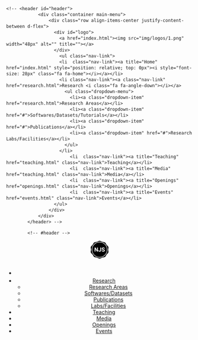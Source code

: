 	<!-- <header id="header">
				<div class="container main-menu">
					<div class="row align-items-center justify-content-between d-flex">
				      <div id="logo">
				        <a href="index.html"><img src="img/logos/1.png" width="48px" alt="" title=""></a>
				      </div>
					  	<ul class="nav-link">
					  	<li  class="nav-link"><a title="Home" href="index.html" style="position: relative; top: 0px"><i style="font-size: 28px" class="fa fa-home"></i></a></li>
					    <li class="nav-link"><a class="nav-link" href="research.html">Research <i class="fa fa-angle-down"></i></a>
					      <ul class="dropdown-menu">
					        <li><a class="dropdown-item" href="research.html">Research Areas</a></li>
					        <li><a class="dropdown-item" href="#">Softwares/Datasets/Tutorials</a></li>
					        <li><a class="dropdown-item" href="#">Publications</a></li>
					        <li><a class="dropdown-item" href="#">Research Labs/Facilities</a></li>
					      </ul>
					    </li>
					    	<li  class="nav-link"><a title="Teaching" href="teaching.html" class="nav-link">Teaching</a></li>
					    	<li  class="nav-link"><a title="Media" href="teaching.html" class="nav-link">Media</a></li>
					    	<li  class="nav-link"><a title="Openings" href="openings.html" class="nav-link">Openings</a></li>
					    	<li  class="nav-link"><a title="Events" href="events.html" class="nav-link">Events</a></li>
					  </ul>
					</div>
				</div>
			</header> -->

<!-- <nav id="nav-menu-container">
				        <ul class="nav-menu">
				          <li><a title="Home" href="index.html" class="home" style="position: relative; top: -6px"><i style="font-size: 28px" class="fa fa-home"></i></a></li>
				          <div class="nav-menu-container">
				          <li><a href="about.html">About</a></li>
				          <li><a href="research.html">Research</a></li>
				          <li><a href="tutorials.html">Tutorials</a></li>
				          <li><a href="teaching.html">Teaching</a></li>
				          <li><a href="services.html">Services</a></li>			          					          		          
				        </ul>
				      </nav>    		
					</div>
				</div> -->
			<!-- #header -->	




<header id="header">
			       <div class="container main-menu">
			         <div class="row align-items-center justify-content-between d-flex">
			            <div id="logo">
			                <a href="index.html"><img src="img/logos/1.png" width="48px" alt="" title=""></a>
			                   </div>
			                    <nav id="nav-menu-container">
			                      <ul class="nav-menu">
			                         <li  class="nav-link"><a title="Home" href="index.html" style="position: relative; top: -4px"><i style="font-size: 28px" class="fa fa-home"></i></a></li>
			                                 <li class="nav-link"><a class="nav-link" href="research.html">Research </i></a>
			                                 <ul class="dropdown-menu">
			                                  <li><a href="research.html">Research Areas</a></li>
			                                  <li><a href="#">Softwares/Datasets</a></li>
			                                  <li><a href="#">Publications</a></li>
			                                  <li><a href="#">Labs/Facilities</a></li>
			                                 </ul>
			                                 <li  class="nav-link"><a title="Teaching" href="teaching.html" class="nav-link">Teaching</a></li>
			                                 <li  class="nav-link"><a title="Media" href="media.html" class="nav-link">Media</a></li>
			                                 <li  class="nav-link"><a title="Openings" href="openings.html" class="nav-link">Openings</a></li>
			                                 <li  class="nav-link"><a title="Events" href="events.html" class="nav-link">Events</a></li>                         
			                                 </ul>
			                            </nav><!-- #nav-menu-container -->                    
			                    </div>
			              </div>
			        </header>
			         <header>
			         	